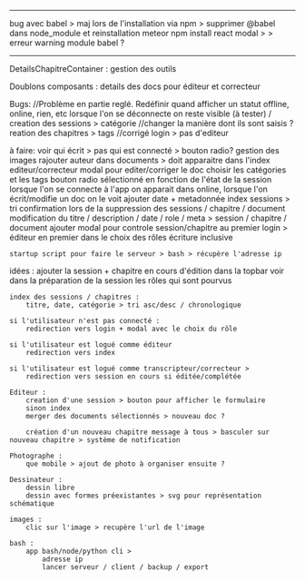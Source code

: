 --------------------

bug avec babel > maj lors de l'installation via npm > supprimer @babel dans node_module et reinstallation meteor npm install
react modal > > erreur warning module babel ?

--------------------


DetailsChapitreContainer :
    gestion des outils

Doublons composants :
    details des docs pour éditeur et correcteur

Bugs:
    //Problème en partie reglé. Redéfinir quand afficher un statut offline, online, rien, etc
    lorsque l'on se déconnecte on reste visible (à tester) / 
    creation des sessions > catégorie
    //changer la manière dont ils sont saisis ?
    reation des chapitres > tags
    //corrigé
    login > pas d'editeur


à faire:
    voir qui écrit > pas qui est connecté > bouton radio?
    gestion des images
    rajouter auteur dans documents > doit apparaitre dans l'index editeur/correcteur
    modal pour editer/corriger le doc
    choisir les catégories et les tags
    bouton radio sélectionné en fonction de l'état de la session
    lorsque l'on se connecte à l'app on apparait dans online, lorsque l'on écrit/modifie un doc on le voit
    ajouter date + metadonnée index sessions > tri
    confirmation lors de la suppression des sessions / chapitre / document
    modification du titre / description / date / role / meta > session / chapitre / document
    ajouter modal pour controle session/chapitre
    au premier login > éditeur en premier dans le choix des rôles
    écriture inclusive

    startup script pour faire le serveur > bash > récupère l'adresse ip


idées :
    ajouter la session + chapitre en cours d'édition dans la topbar
    voir dans la préparation de la session les rôles qui sont pourvus

    index des sessions / chapitres :    
        titre, date, catégorie > tri asc/desc / chronologique

    si l'utilisateur n'est pas connecté :
        redirection vers login + modal avec le choix du rôle

    si l'utilisateur est logué comme éditeur
        redirection vers index

    si l'utilisateur est logué comme transcripteur/correcteur > 
        redirection vers session en cours si éditée/complétée

    Editeur :
        creation d'une session > bouton pour afficher le formulaire
        sinon index
        merger des documents sélectionnés > nouveau doc ?

        création d'un nouveau chapitre message à tous > basculer sur nouveau chapitre > système de notification

    Photographe :
        que mobile > ajout de photo à organiser ensuite ?

    Dessinateur :
        dessin libre
        dessin avec formes préexistantes > svg pour représentation schématique

    images :
        clic sur l'image > recupère l'url de l'image

    bash :
        app bash/node/python cli > 
            adresse ip
            lancer serveur / client / backup / export  
